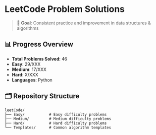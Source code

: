 # LeetCode Problem Solutions

> 🎯 **Goal**: Consistent practice and improvement in data structures & algorithms

## 📊 Progress Overview
- **Total Problems Solved**: 46
- **Easy**: 29/XXX
- **Medium**: 17/XXX  
- **Hard**: X/XXX
- **Languages**: Python

## 🗂️ Repository Structure

```
leetCode/
├── Easy/           # Easy difficulty problems
├── Medium/         # Medium difficulty problems  
├── Hard/           # Hard difficulty problems
└── Templates/      # Common algorithm templates
```

